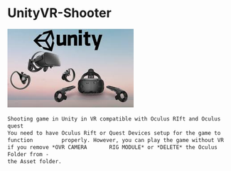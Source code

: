 # UnityVR-Shooter

![image](https://github.com/GeniusWeeb/UnityVR-Shooter/blob/master/oculus.jpeg)

    Shooting game in Unity in VR compatible with Oculus RIft and Oculus quest
    You need to have Oculus Rift or Quest Devices setup for the game to function         properly. However, you can play the game without VR if you remove *OVR CAMERA       RIG MODULE* or *DELETE* the Oculus Folder from -
    the Asset folder.
    
